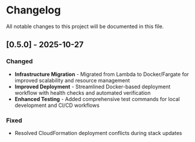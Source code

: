 # Changelog

All notable changes to this project will be documented in this file.

## [0.5.0] - 2025-10-27

### Changed
- **Infrastructure Migration** - Migrated from Lambda to Docker/Fargate for improved scalability and resource management
- **Improved Deployment** - Streamlined Docker-based deployment workflow with health checks and automated verification
- **Enhanced Testing** - Added comprehensive test commands for local development and CI/CD workflows

### Fixed
- Resolved CloudFormation deployment conflicts during stack updates
